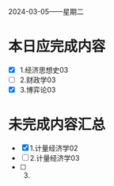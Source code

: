 2024-03-05——星期二
# 本日应完成内容

- [x] 1.经济思想史03
- [ ] 2.财政学03
- [x] 3.博弈论03

# 未完成内容汇总

- [x] 1.计量经济学02
- [ ] 2.计量经济学03
- [ ] 3.